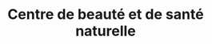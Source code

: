 ---
title: "Centre de beauté et de santé naturelle"
url: /laruns/centre-de-beaute-et-de-sante-naturelle/
shop: beauté
---